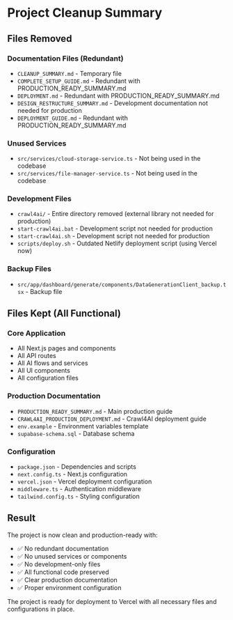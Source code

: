 # Project Cleanup Summary

## Files Removed

### Documentation Files (Redundant)
- `CLEANUP_SUMMARY.md` - Temporary file
- `COMPLETE_SETUP_GUIDE.md` - Redundant with PRODUCTION_READY_SUMMARY.md
- `DEPLOYMENT.md` - Redundant with PRODUCTION_READY_SUMMARY.md
- `DESIGN_RESTRUCTURE_SUMMARY.md` - Development documentation not needed for production
- `DEPLOYMENT_GUIDE.md` - Redundant with PRODUCTION_READY_SUMMARY.md

### Unused Services
- `src/services/cloud-storage-service.ts` - Not being used in the codebase
- `src/services/file-manager-service.ts` - Not being used in the codebase

### Development Files
- `crawl4ai/` - Entire directory removed (external library not needed for production)
- `start-crawl4ai.bat` - Development script not needed for production
- `start-crawl4ai.sh` - Development script not needed for production
- `scripts/deploy.sh` - Outdated Netlify deployment script (using Vercel now)

### Backup Files
- `src/app/dashboard/generate/components/DataGenerationClient_backup.tsx` - Backup file

## Files Kept (All Functional)

### Core Application
- All Next.js pages and components
- All API routes
- All AI flows and services
- All UI components
- All configuration files

### Production Documentation
- `PRODUCTION_READY_SUMMARY.md` - Main production guide
- `CRAWL4AI_PRODUCTION_DEPLOYMENT.md` - Crawl4AI deployment guide
- `env.example` - Environment variables template
- `supabase-schema.sql` - Database schema

### Configuration
- `package.json` - Dependencies and scripts
- `next.config.ts` - Next.js configuration
- `vercel.json` - Vercel deployment configuration
- `middleware.ts` - Authentication middleware
- `tailwind.config.ts` - Styling configuration

## Result

The project is now clean and production-ready with:
- ✅ No redundant documentation
- ✅ No unused services or components
- ✅ No development-only files
- ✅ All functional code preserved
- ✅ Clear production documentation
- ✅ Proper environment configuration

The project is ready for deployment to Vercel with all necessary files and configurations in place.
